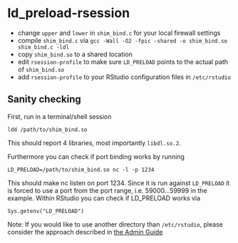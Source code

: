 # ld_preload-rsession

* change `upper` and `lower` in `shim_bind.c` for your local firewall settings 
* compile `shim_bind.c` via `gcc -Wall -O2 -fpic -shared -o shim_bind.so shim_bind.c -ldl`
* copy `shim_bind.so` to a shared location 
* edit `rsession-profile` to make sure `LD_PRELOAD` points to the actual path of `shim_bind.so` 
* add `rsession-profile` to your RStudio configuration files in `/etc/rstudio` 

## Sanity checking

First, run in a terminal/shell session 
```
ldd /path/to/shim_bind.so
```
This should report 4 libraries, most importantly `libdl.so.2`.  

Furthermore you can check if port binding works by running  
```
LD_PRELOAD=/path/to/shim_bind.so nc -l -p 1234
```
This should make nc listen on port 1234. Since it is run against `LD_PRELOAD` it is forced to use a port from the port range, i.e. 59000...59999 in the example. 
Within RStudio you can check if LD_PRELOAD works via 
```
Sys.getenv("LD_PRELOAD") 
```

Note: If you would like to use another directory than `/etc/rstudio`, please consider the approach described in [the Admin Guide](https://docs.rstudio.com/ide/server-pro/server_management/core_administrative_tasks.html#alternate-configuration-file-location) 
